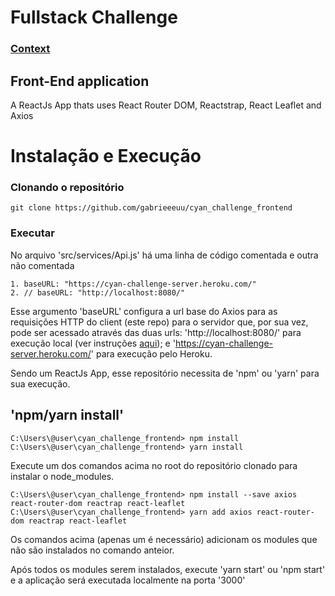 # Fullstack Challenge


### [Context](https://bitbucket.org/modclima/challenge.git/)

## Front-End application
  A ReactJs App thats uses React Router DOM, Reactstrap, React Leaflet and Axios
  
# Instalação e Execução


### Clonando o repositório
  ```
  git clone https://github.com/gabrieeeuu/cyan_challenge_frontend
  ```

### Executar

  No arquivo 'src/services/Api.js' há uma linha de código comentada e outra não comentada
  ```
  1. baseURL: "https://cyan-challenge-server.heroku.com/"
  2. // baseURL: "http://localhost:8080/"
  ```
  Esse argumento 'baseURL' configura a url base do Axios para as requisições HTTP do client (este repo) para o servidor que, por sua vez, pode ser acessado através das duas urls:
  'http://localhost:8080/' para execução local (ver instruções [aqui](https://github.com/gabrieeeuu/cyan_challenge_backend/blob/master/README.md)); 
  e 'https://cyan-challenge-server.heroku.com/' para execução pelo Heroku.
  
  Sendo um ReactJs App, esse repositório necessita de 'npm' ou 'yarn' para sua execução.
  
  ## 'npm/yarn install'
  
  ```
  C:\Users\@user\cyan_challenge_frontend> npm install
  C:\Users\@user\cyan_challenge_frontend> yarn install
  ```
  
  Execute um dos comandos acima no root do repositório clonado para instalar o node_modules.
  
  ```
  C:\Users\@user\cyan_challenge_frontend> npm install --save axios react-router-dom reactrap react-leaflet 
  C:\Users\@user\cyan_challenge_frontend> yarn add axios react-router-dom reactrap react-leaflet
  ```
  Os comandos acima (apenas um é necessário) adicionam os modules que não são instalados no comando anteior.
  
  Após todos os modules serem instalados, execute 'yarn start' ou 'npm start' e a aplicação será executada localmente na porta '3000'
